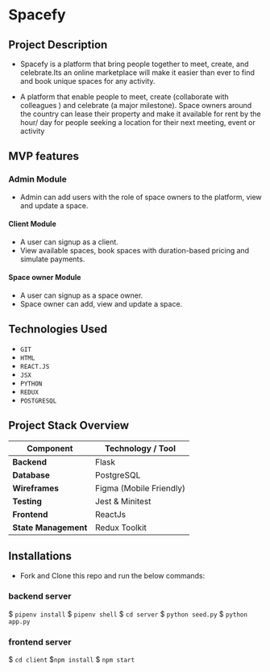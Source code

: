 # Spacefy
## Project Description
* Spacefy is a platform that bring people together to meet, create, and celebrate.Its an online marketplace will make it easier than ever to find and book unique spaces for any activity.

* A platform that enable people to meet, create (collaborate with colleagues ) and celebrate (a major milestone). 
Space owners around the country can lease their property and make it available for rent by the hour/ day for people seeking a location for their next meeting, event or activity

##  MVP features
### Admin Module
   * Admin can add users with the role of space owners to the platform, view and update a space.
#### Client Module
  * A user can signup as a client.
  * View available spaces, book spaces with duration-based pricing and simulate payments.
#### Space owner Module
  * A user can signup as a space owner.
  * Space owner can add, view and update a space. 

## Technologies Used
* `GIT`
* `HTML`
* `REACT.JS`
* `JSX`
* `PYTHON`
* `REDUX`
* `POSTGRESQL`
## Project Stack Overview

| Component         | Technology / Tool         |
|-------------------|---------------------------|
| **Backend**       | Flask                     |
| **Database**      | PostgreSQL                |
| **Wireframes**    | Figma (Mobile Friendly)   |
| **Testing**       | Jest & Minitest            |
| **Frontend**      | ReactJs                   |
| **State Management** | Redux Toolkit          |

## Installations
* Fork and Clone this repo and run the below commands:
### backend server
$ `pipenv install`
$ `pipenv shell`
$ `cd server`
$ `python seed.py`
$ `python app.py`

### frontend server
$ `cd client` 
$`npm install`
$ `npm start`
